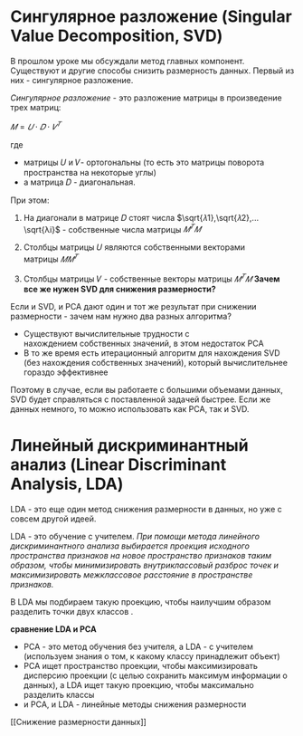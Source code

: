 # **Сингулярное разложение (Singular Value Decomposition, SVD)**

В прошлом уроке мы обсуждали метод главных компонент. Существуют и другие способы снизить размерность данных. Первый из них - сингулярное разложение.

_Сингулярное разложение_ - это разложение матрицы в произведение трех матриц:

$𝑀=𝑈⋅𝐷⋅𝑉^𝑇$

где

- матрицы 𝑈 и 𝑉- ортогональны (то есть это матрицы поворота пространства на некоторые углы)
- а матрица 𝐷 - диагональная.

При этом:

1. На диагонали в матрице 𝐷 стоят числа $\sqrt{𝜆1},\sqrt{𝜆2},... \sqrt{λi}$​ - собственные числа матрицы $𝑀^𝑇𝑀$

2. Столбцы матрицы 𝑈 являются собственными векторами матрицы $𝑀𝑀^𝑇$

3. Столбцы матрицы 𝑉 - собственные векторы матрицы $𝑀^𝑇𝑀$
**Зачем все же нужен SVD для снижения размерности?**

Если и SVD, и PCA дают один и тот же результат при снижении размерности - зачем нам нужно два разных алгоритма?

- Существуют вычислительные трудности с нахождением собственных значений, в этом недостаток PCA
- В то же время есть итерационный алгоритм для нахождения SVD (без нахождения собственных значений), который вычислительнее гораздо эффективнее 

Поэтому в случае, если вы работаете с большими объемами данных, SVD будет справляться с поставленной задачей быстрее. Если же данных немного, то можно использовать как PCA, так и SVD.


# **Линейный дискриминантный анализ (Linear Discriminant Analysis, LDA)**

LDA - это еще один метод снижения размерности в данных, но уже с совсем другой идеей.

LDA - это обучение с учителем. _При помощи метода линейного дискриминантного анализа выбирается проекция исходного пространства признаков на новое пространство признаков таким образом, чтобы минимизировать внутриклассовый разброс точек и максимизировать межклассовое расстояние в пространстве признаков._




В LDA мы подбираем такую проекцию, чтобы наилучшим образом разделить точки двух классов .


**cравнение LDA и PCA**

- PCA - это метод обучения без учителя, а LDA - с учителем (используем знания о том, к какому классу принадлежит объект)
- PCA ищет пространство проекции, чтобы максимизировать дисперсию проекции (с целью сохранить максимум информации о данных), а LDA ищет такую проекцию, чтобы максимально разделить классы
- и PCA, и LDA - линейные методы снижения размерности



[[Снижение размерности данных]]